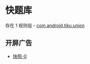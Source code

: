 # 快题库

存在 1 规则组 - [com.android.tiku.union](/src/apps/com.android.tiku.union.ts)

## 开屏广告

- [快照-0](https://i.gkd.li/import/13227540)
